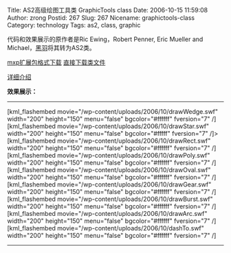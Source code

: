Title: AS2高级绘图工具类 GraphicTools class
Date: 2006-10-15 11:59:08
Author: zrong
Postid: 267
Slug: 267
Nicename: graphictools-class
Category: technology
Tags: as2, class, graphic

代码和效果展示的原作者是Ric Ewing，Robert Penner, Eric Mueller and
Michael，[黑羽](http://www.kingda.org/)将其转为AS2类。

[mxp扩展包格式下载](/wp-content/uploads/2006/10/graphictools.zip)
[直接下载类文件](/wp-content/uploads/2006/10/graphictoolsclass.zip)

[详细介绍](http://www.blueidea.com/tech/multimedia/2006/4140.asp)

**效果展示：**

  --------------------------------------------------------------------------------------------------------------------------------------------- --------------------------------------------------------------------------------------------------------------------------------------------- --------------------------------------------------------------------------------------------------------------------------------------------
  [kml\_flashembed movie="/wp-content/uploads/2006/10/drawWedge.swf" width="200" height="150" menu="false" bgcolor="\#ffffff" fversion="7" /]   [kml\_flashembed movie="/wp-content/uploads/2006/10/drawStar.swf" width="200" height="150" menu="false" bgcolor="\#fffff" fversion="7" /]\>   [kml\_flashembed movie="/wp-content/uploads/2006/10/drawRect.swf" width="200" height="150" menu="false" bgcolor="\#ffffff" fversion="7" /]
  [kml\_flashembed movie="/wp-content/uploads/2006/10/drawPoly.swf" width="200" height="150" menu="false" bgcolor="\#ffffff" fversion="7" /]    [kml\_flashembed movie="/wp-content/uploads/2006/10/drawOval.swf" width="200" height="150" menu="false" bgcolor="\#ffffff" fversion="7" /]    [kml\_flashembed movie="/wp-content/uploads/2006/10/drawGear.swf" width="200" height="150" menu="false" bgcolor="\#ffffff" fversion="7" /]
  [kml\_flashembed movie="/wp-content/uploads/2006/10/drawBurst.swf" width="200" height="150" menu="false" bgcolor="\#ffffff" fversion="7" /]   [kml\_flashembed movie="/wp-content/uploads/2006/10/drawArc.swf" width="200" height="150" menu="false" bgcolor="\#ffffff" fversion="7" /]     [kml\_flashembed movie="/wp-content/uploads/2006/10/dashTo.swf" width="200" height="150" menu="false" bgcolor="\#ffffff" fversion="7" /]
  --------------------------------------------------------------------------------------------------------------------------------------------- --------------------------------------------------------------------------------------------------------------------------------------------- --------------------------------------------------------------------------------------------------------------------------------------------


